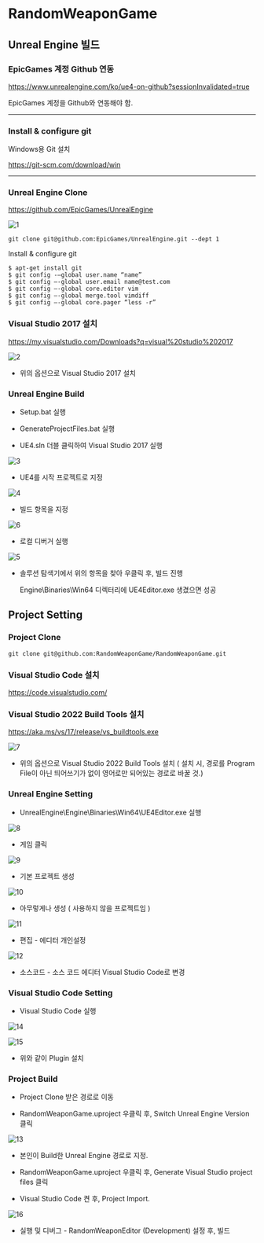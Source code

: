 # RandomWeaponGame
## Unreal Engine 빌드

### EpicGames 계정 Github 연동

https://www.unrealengine.com/ko/ue4-on-github?sessionInvalidated=true

EpicGames 계정을 Github와 연동해야 함.

---
### Install & configure git

Windows용 Git 설치

https://git-scm.com/download/win

---
### Unreal Engine Clone

https://github.com/EpicGames/UnrealEngine

![1](https://user-images.githubusercontent.com/22430531/150782681-abc6c1d1-03a3-4fa1-b22d-8cb707e848da.png)

```
git clone git@github.com:EpicGames/UnrealEngine.git --dept 1
```

Install & configure git
```
$ apt-get install git
$ git config -–global user.name “name”
$ git config –-global user.email name@test.com
$ git config –-global core.editor vim
$ git config –-global merge.tool vimdiff
$ git config –-global core.pager “less -r”
```

### Visual Studio 2017 설치

https://my.visualstudio.com/Downloads?q=visual%20studio%202017

![2](https://user-images.githubusercontent.com/22430531/150782723-cee9c5f0-c0a9-4bbd-9292-fc5d8f41d509.png)

* 위의 옵션으로 Visual Studio 2017 설치

### Unreal Engine Build

* Setup.bat 실행

* GenerateProjectFiles.bat 실행

* UE4.sln 더블 클릭하여 Visual Studio 2017 실행

![3](https://user-images.githubusercontent.com/22430531/150782644-823aa036-f5a5-4aef-9421-6fd8cdec3fab.PNG)

* UE4를 시작 프로젝트로 지정

![4](https://user-images.githubusercontent.com/22430531/150782805-fd288d0b-3dc7-41dd-927c-9c5f029d2593.PNG)

* 빌드 항목을 지정

![6](https://user-images.githubusercontent.com/22430531/150782888-3228776c-df7f-4143-bf90-cb9861224012.PNG)

* 로컬 디버거 실행

![5](https://user-images.githubusercontent.com/22430531/150782910-cb1da8b4-23ce-4c97-bd64-29cda80a152a.PNG)

* 솔루션 탐색기에서 위의 항목을 찾아 우클릭 후, 빌드 진행

  Engine\Binaries\Win64 디렉터리에 UE4Editor.exe 생겼으면 성공

## Project Setting

### Project Clone

```
git clone git@github.com:RandomWeaponGame/RandomWeaponGame.git
```

### Visual Studio Code 설치

https://code.visualstudio.com/

### Visual Studio 2022 Build Tools 설치

https://aka.ms/vs/17/release/vs_buildtools.exe

![7](https://user-images.githubusercontent.com/22430531/150783899-edc96848-48d8-4de3-bae4-3931a616a7a8.png)

* 위의 옵션으로 Visual Studio 2022 Build Tools 설치 ( 설치 시, 경로를 Program File이 아닌 띄어쓰기가 없이 영어로만 되어있는 경로로 바꿀 것.)

### Unreal Engine Setting

* UnrealEngine\Engine\Binaries\Win64\UE4Editor.exe 실행

![8](https://user-images.githubusercontent.com/22430531/150784092-27f02e70-4ffe-4750-b6eb-d06ed9dc9487.png)

* 게임 클릭

![9](https://user-images.githubusercontent.com/22430531/150784153-9f986947-88e9-42c2-a59b-37e9c6ad5dda.png)

* 기본 프로젝트 생성

![10](https://user-images.githubusercontent.com/22430531/150784216-8947bc4c-c4a2-4e80-b34e-9e52bf50168d.png)

* 아무렇게나 생성 ( 사용하지 않을 프로젝트임 )

![11](https://user-images.githubusercontent.com/22430531/150784399-b733d896-9208-4197-8fb8-f60998904696.png)

* 편집 - 에디터 개인설정

![12](https://user-images.githubusercontent.com/22430531/150784461-858183a9-2538-4361-a0f7-5fa6371054ac.png)

* 소스코드 - 소스 코드 에디터 Visual Studio Code로 변경

### Visual Studio Code Setting

* Visual Studio Code 실행

![14](https://user-images.githubusercontent.com/22430531/150785440-a39a229b-8114-4aa7-95f5-0b77a0b754e2.png)

![15](https://user-images.githubusercontent.com/22430531/150785447-12af8224-3a86-4136-9883-62038aa733a3.PNG)

* 위와 같이 Plugin 설치

### Project Build

* Project Clone 받은 경로로 이동

* RandomWeaponGame.uproject 우클릭 후, Switch Unreal Engine Version 클릭

![13](https://user-images.githubusercontent.com/22430531/150784816-b4bbdea5-bb32-4ce3-a58e-38fea3bde310.png)

* 본인이 Build한 Unreal Engine 경로로 지정.

* RandomWeaponGame.uproject 우클릭 후, Generate Visual Studio project files 클릭

* Visual Studio Code 켠 후, Project Import.

![16](https://user-images.githubusercontent.com/22430531/150785888-e7d1db66-4bb1-4813-8bb2-997f7f23f8c0.png)

* 실행 및 디버그 - RandomWeaponEditor (Development) 설정 후, 빌드

